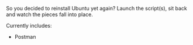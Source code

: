 So you decided to reinstall Ubuntu yet again? Launch the script(s), sit back and 
watch the pieces fall into place.

Currently includes:
* Postman
